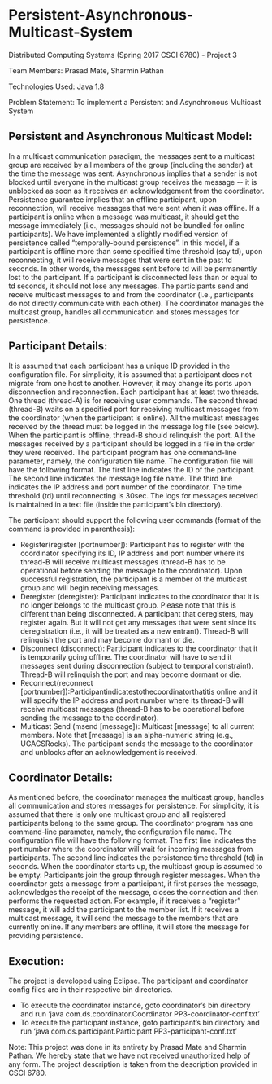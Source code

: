 # Persistent-Asynchronous-Multicast-System

Distributed Computing Systems (Spring 2017 CSCI 6780) - Project 3

Team Members: Prasad Mate, Sharmin Pathan

Technologies Used: Java 1.8

Problem Statement: To implement a Persistent and Asynchronous Multicast System

Persistent and Asynchronous Multicast Model:
-------------------------------------------
In a multicast communication paradigm, the messages sent to a multicast group are received by all members of the group (including the sender) at the time the message was sent. Asynchronous implies that a sender is not blocked until everyone in the multicast group receives the message -- it is unblocked as soon as it receives an acknowledgement from the coordinator. Persistence guarantee implies that an offline participant, upon reconnection, will receive messages that were sent when it was offline. If a participant is online when a message was multicast, it should get the message immediately (i.e., messages should not be bundled for online participants).
We have implemented a slightly modified version of persistence called “temporally-bound persistence”. In this model, if a participant is offline more than some specified time threshold (say td), upon reconnecting, it will receive messages that were sent in the past td seconds. In other words, the messages sent before td will be permanently lost to the participant. If a participant is disconnected less than or equal to td seconds, it should not lose any messages.
The participants send and receive multicast messages to and from the coordinator (i.e., participants do not directly communicate with each other). The coordinator manages the multicast group, handles all communication and stores messages for persistence.

Participant Details:
-------------------
It is assumed that each participant has a unique ID provided in the configuration file. For simplicity, it is assumed that a participant does not migrate from one host to another. However, it may change its ports upon disconnection and reconnection.
Each participant has at least two threads. One thread (thread-A) is for receiving user commands. The second thread (thread-B) waits on a specified port for receiving multicast messages from the coordinator (when the participant is online). All the multicast messages received by the thread must be logged in the message log file (see below). When the participant is offline, thread-B should relinquish the port. All the messages received by a participant should be logged in a file in the order they were received.
The participant program has one command-line parameter, namely, the configuration file name. The configuration file will have the following format. The first line indicates the ID of the participant. The second line indicates the message log file name. The third line indicates the IP address and port number of the coordinator. The time threshold (td) until reconnecting is 30sec. The logs for messages received is maintained in a text file (inside the participant’s bin directory).

The participant should support the following user commands (format of the command is provided in parenthesis):
- Register(register [portnumber]): Participant has to register with the coordinator specifying its ID, IP address and port number where its thread-B will receive multicast messages (thread-B has to be operational before sending the message to the coordinator). Upon successful registration, the participant is a member of the multicast group and will begin receiving messages.
- Deregister (deregister): Participant indicates to the coordinator that it is no longer belongs to the multicast group. Please note that this is different than being disconnected. A participant that deregisters, may register again. But it will not get any messages that were sent since its deregistration (i.e., it will be treated as a new entrant). Thread-B will relinquish the port and may become dormant or die.
- Disconnect (disconnect): Participant indicates to the coordinator that it is temporarily going offline. The coordinator will have to send it messages sent during disconnection (subject to temporal constraint). Thread-B will relinquish the port and may become dormant or die.
- Reconnect(reconnect [portnumber]):Participantindicatestothecoordinatorthatitis online and it will specify the IP address and port number where its thread-B will receive multicast messages (thread-B has to be operational before sending the message to the coordinator).
- Multicast Send (msend [message]): Multicast [message] to all current members. Note that [message] is an alpha-numeric string (e.g., UGACSRocks). The participant sends the message to the coordinator and unblocks after an acknowledgement is received.

Coordinator Details:
-------------------
As mentioned before, the coordinator manages the multicast group, handles all communication and stores messages for persistence. For simplicity, it is assumed that there is only one multicast group and all registered participants belong to the same group.
The coordinator program has one command-line parameter, namely, the configuration file name. The configuration file will have the following format. The first line indicates the port number where the coordinator will wait for incoming messages from participants. The second line indicates the persistence time threshold (td) in seconds.
When the coordinator starts up, the multicast group is assumed to be empty. Participants join the group through register messages. When the coordinator gets a message from a participant, it first parses the message, acknowledges the receipt of the message, closes the connection and then performs the requested action. For example, if it receives a “register” message, it will add the participant to the member list. If it receives a multicast message, it will send the message to the members that are currently online. If any members are offline, it will store the message for providing persistence.

Execution:
---------
The project is developed using Eclipse. The participant and coordinator config files are in their respective bin directories.
- To execute the coordinator instance, goto coordinator’s bin directory and run ‘java com.ds.coordinator.Coordinator PP3-coordinator-conf.txt’
- To execute the participant instance, goto participant’s bin directory and run ‘java com.ds.participant.Participant PP3-participant-conf.txt’

Note: This project was done in its entirety by Prasad Mate and Sharmin Pathan. We hereby state that we have not received unauthorized help of any form. The project description is taken from the description provided in CSCI 6780.
